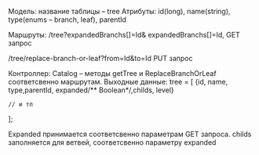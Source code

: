 Модель:  название таблицы – tree
Атрибуты: id(long), name(string), type(enums – branch, leaf), parentId

Маршруты:  /tree?expandedBranchs[]=Id& expandedBranchs[]=Id, GET запрос

/tree/replace-branch-or-leaf?from=Id&to=Id PUT запрос

Контроллер:  Catalog – методы getTree и ReplaceBranchOrLeaf соответсвенно маршрутам. Выходные данные:  tree = [
    {id, name, type,parentId, expanded/** Boolean*/,childs, level}

    // и тп
];

Expanded принимается соответсвенно параметрам GET  запроса.  childs заполняется для ветвей, соответсвенно параметру expanded